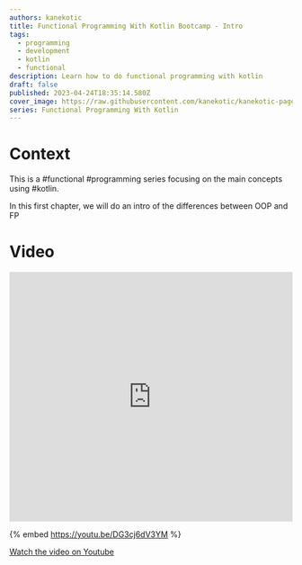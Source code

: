 ```yaml
---
authors: kanekotic
title: Functional Programming With Kotlin Bootcamp - Intro
tags:
  - programming
  - development
  - kotlin
  - functional
description: Learn how to do functional programming with kotlin
draft: false
published: 2023-04-24T18:35:14.580Z
cover_image: https://raw.githubusercontent.com/kanekotic/kanekotic-page/main/static/img/fpusing-kotlin.png
series: Functional Programming With Kotlin
---
```

# Context

This is a #functional #programming series focusing on the main concepts using #kotlin.

In this first chapter, we will do an intro of the differences between OOP and FP

# Video

<iframe width="100%" height="444" src="https://www.youtube.com/embed/DG3cj6dV3YM" title="YouTube video player" frameborder="0" allow="accelerometer; autoplay; clipboard-write; encrypted-media; gyroscope; picture-in-picture" allowfullscreen></iframe>

{% embed https://youtu.be/DG3cj6dV3YM %}

[﻿Watch the video on Youtube](https://youtu.be/DG3cj6dV3YM)